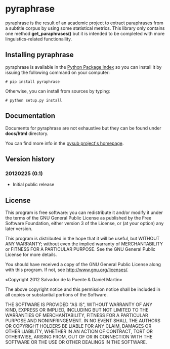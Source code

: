 # pyraphrase

pyraphrase is the result of an academic project to extract paraphrases from a subtitle corpus by using some statistical metrics. This library only contains one method **get\_paraphrases()** but it is intended to be completed with more linguistics-related functionallity.

## Installing pyraphrase

pyraphrase is available in the [Python Package Index](http://pypi.python.org/pypi) so you can install it by issuing the following command on your computer:

    # pip install pyraphrase

Otherwise, you can install from sources by typing:

    # python setup.py install

## Documentation

Documents for pyraphrase are not exhaustive but they can be found under **docs/html** directory.

You can find more info in the [pysub project's homepage](http://unoyunodiez.wordpress.com/pyraphrase/).

## Version history

### 20120225 (0.1)

 * Initial public release

## License

This program is free software: you can redistribute it and/or modify
it under the terms of the GNU General Public License as published by
the Free Software Foundation, either version 3 of the License, or
(at your option) any later version.

This program is distributed in the hope that it will be useful,
but WITHOUT ANY WARRANTY; without even the implied warranty of
MERCHANTABILITY or FITNESS FOR A PARTICULAR PURPOSE.  See the
GNU General Public License for more details.

You should have received a copy of the GNU General Public License
along with this program.  If not, see <http://www.gnu.org/licenses/>.

«Copyright 2012 Salvador de la Puente & Daniel Martín»

The above copyright notice and this permission notice shall be included in all copies or substantial portions of the Software.

THE SOFTWARE IS PROVIDED "AS IS", WITHOUT WARRANTY OF ANY KIND, EXPRESS OR IMPLIED, INCLUDING BUT NOT LIMITED TO THE WARRANTIES OF MERCHANTABILITY, FITNESS FOR A PARTICULAR PURPOSE AND NONINFRINGEMENT. IN NO EVENT SHALL THE AUTHORS OR COPYRIGHT HOLDERS BE LIABLE FOR ANY CLAIM, DAMAGES OR OTHER LIABILITY, WHETHER IN AN ACTION OF CONTRACT, TORT OR OTHERWISE, ARISING FROM, OUT OF OR IN CONNECTION WITH THE SOFTWARE OR THE USE OR OTHER DEALINGS IN THE SOFTWARE.

